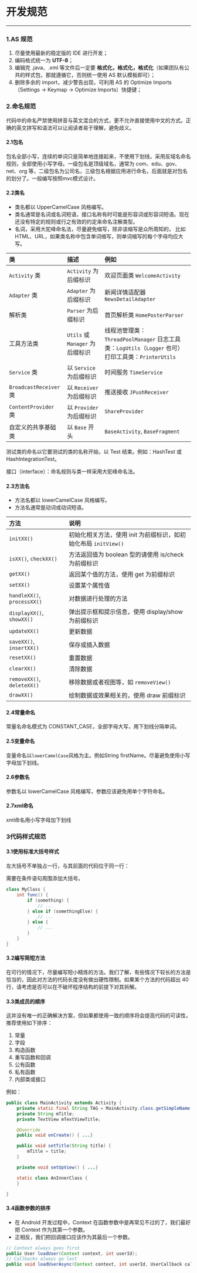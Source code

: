 # 开发规范

---

### 1.AS 规范

1. 尽量使用最新的稳定版的 IDE 进行开发；
2. 编码格式统一为 **UTF-8**；
3. 编辑完 .java、.xml 等文件后一定要 **格式化，格式化，格式化**（如果团队有公共的样式包，那就遵循它，否则统一使用 AS 默认模板即可）；
4. 删除多余的 import，减少警告出现，可利用 AS 的 Optimize Imports（Settings -&gt; Keymap -&gt; Optimize Imports）快捷键；

### 2.命名规范

代码中的命名严禁使用拼音与英文混合的方式，更不允许直接使用中文的方式。正确的英文拼写和语法可以让阅读者易于理解，避免歧义。

#### 2.1包名

包名全部小写，连续的单词只是简单地连接起来，不使用下划线，采用反域名命名规则，全部使用小写字母。一级包名是顶级域名，通常为 com、edu、gov、net、org 等，二级包名为公司名，三级包名根据应用进行命名，后面就是对包名的划分了。一般编写按照mvc模式设计。

#### 2.2类名

* 类名都以 UpperCamelCase 风格编写。
* 类名通常是名词或名词短语，接口名称有时可能是形容词或形容词短语。现在还没有特定的规则或行之有效的约定来命名注解类型。
* 名词，采用大驼峰命名法，尽量避免缩写，除非该缩写是众所周知的， 比如 HTML、URL，如果类名称中包含单词缩写，则单词缩写的每个字母均应大写。

| 类 | 描述 | 例如 |
| :--- | :--- | :--- |
| `Activity` 类 | `Activity` 为后缀标识 | 欢迎页面类 `WelcomeActivity` |
| `Adapter` 类 | `Adapter` 为后缀标识 | 新闻详情适配器 `NewsDetailAdapter` |
| 解析类 | `Parser` 为后缀标识 | 首页解析类 `HomePosterParser` |
| 工具方法类 | `Utils` 或 `Manager` 为后缀标识 | 线程池管理类：`ThreadPoolManager` 日志工具类：`LogUtils`（`Logger` 也可） 打印工具类：`PrinterUtils` |
| `Service` 类 | 以 `Service` 为后缀标识 | 时间服务 `TimeService` |
| `BroadcastReceiver` 类 | 以 `Receiver` 为后缀标识 | 推送接收 `JPushReceiver` |
| `ContentProvider` 类 | 以 `Provider` 为后缀标识 | `ShareProvider` |
| 自定义的共享基础类 | 以 `Base` 开头 | `BaseActivity`, `BaseFragment` |

测试类的命名以它要测试的类的名称开始，以 Test 结束。例如：HashTest 或 HashIntegrationTest。

接口（interface）：命名规则与类一样采用大驼峰命名法。

#### 2.3方法名

* 方法名都以 lowerCamelCase 风格编写。
* 方法名通常是动词或动词短语。

| 方法 | 说明 |
| :--- | :--- |
| `initXX()` | 初始化相关方法，使用 init 为前缀标识，如初始化布局 `initView()` |
| `isXX()`, `checkXX()` | 方法返回值为 boolean 型的请使用 is/check 为前缀标识 |
| `getXX()` | 返回某个值的方法，使用 get 为前缀标识 |
| `setXX()` | 设置某个属性值 |
| `handleXX()`, `processXX()` | 对数据进行处理的方法 |
| `displayXX()`, `showXX()` | 弹出提示框和提示信息，使用 display/show 为前缀标识 |
| `updateXX()` | 更新数据 |
| `saveXX()`, `insertXX()` | 保存或插入数据 |
| `resetXX()` | 重置数据 |
| `clearXX()` | 清除数据 |
| `removeXX()`, `deleteXX()` | 移除数据或者视图等，如 `removeView()` |
| `drawXX()` | 绘制数据或效果相关的，使用 draw 前缀标识 |

#### 2.4常量命名

常量名命名模式为 CONSTANT\_CASE，全部字母大写，用下划线分隔单词。

#### 2.5变量命名

变量命名以`lowerCamelCase`风格为主。例如String firstName。尽量避免使用小写字母加下划线。

#### 2.6参数名

参数名以 lowerCamelCase 风格编写，参数应该避免用单个字符命名。

#### 2.7xml命名

xml命名用小写字母加下划线

### 3代码样式规范

#### 3.1使用标准大括号样式

左大括号不单独占一行，与其前面的代码位于同一行：

 需要在条件语句周围添加大括号。

```java
class MyClass {
    int func() {
        if (something) {
            // ...
        } else if (somethingElse) {
            // ...
        } else {
            // ...
        }
    }
}
```

#### 3.2编写简短方法

在可行的情况下，尽量编写短小精炼的方法。我们了解，有些情况下较长的方法是恰当的，因此对方法的代码长度没有做出硬性限制。如果某个方法的代码超出 40 行，请考虑是否可以在不破坏程序结构的前提下对其拆解。

#### 3.3类成员的顺序

这并没有唯一的正确解决方案，但如果都使用一致的顺序将会提高代码的可读性，推荐使用如下排序：

1. 常量
2. 字段
3. 构造函数
4. 重写函数和回调
5. 公有函数
6. 私有函数
7. 内部类或接口

 例如：

```java
public class MainActivity extends Activity {
    private static final String TAG = MainActivity.class.getSimpleName();
    private String mTitle;
    private TextView mTextViewTitle;

    @Override
    public void onCreate() { ...}

    public void setTitle(String title) {
        mTitle = title;
    }

    private void setUpView() { ...}

    static class AnInnerClass {
    }

}
```

#### 3.4函数参数的排序

* 在 Android 开发过程中，Context 在函数参数中是再常见不过的了，我们最好把 Context 作为其第一个参数。 
* 正相反，我们把回调接口应该作为其最后一个参数。

```java
// Context always goes first
public User loadUser(Context context, int userId);
// Callbacks always go last 
public void loadUserAsync(Context context, int userId, UserCallback callback);
```



